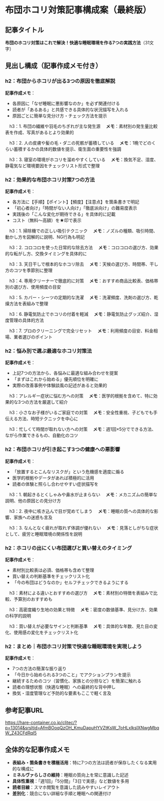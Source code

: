 # 布団ホコリ対策記事構成案（最終版）

## 記事タイトル
**布団のホコリ対策はこれで解決！快適な睡眠環境を作る7つの実践方法**（31文字）

## 見出し構成（記事作成メモ付き）

### h2：布団からホコリが出る3つの原因を徹底解説
**記事作成メモ**：
- 各原因に「なぜ睡眠に悪影響なのか」を必ず関連付ける
- 読者が「あるある」と共感できる具体的な状況描写を入れる
- 原因ごとに簡単な見分け方・チェック方法を提示

　h3：1. 布団の繊維や羽毛のちぎれが主な発生源
　**メモ**：素材別の発生量比較表を作成、写真があるとより効果的

　h3：2. 人の皮膚や髪の毛・ダニの死骸が蓄積している
　**メモ**：1晩でどのくらい蓄積するかの具体的数値を提示、衛生面の重要性を強調

　h3：3. 寝室の環境がホコリを溜めやすくしている
　**メモ**：換気不足、湿度、静電気など環境要因をチェックリスト形式で整理

### h2：効果的な布団ホコリ対策7つの方法
**記事作成メモ**：
- 各方法に【手順】【ポイント】【頻度】【注意点】を箇条書きで明記
- 「初心者向け」「時間がない人向け」「徹底派向け」の難易度表示
- 実践後の「こんな変化が期待できる」を具体的に記載
- コスト（無料〜高額）を★印で表示

　h3：1. 掃除機での正しい吸引テクニック
　**メモ**：ノズルの種類、吸引時間、動かし方を図解的に説明、NG行為も明記

　h3：2. コロコロを使った日常的な除去方法
　**メモ**：コロコロの選び方、効果的な転がし方、交換タイミングを具体的に

　h3：3. 天日干しで根本的なホコリ除去
　**メモ**：天候の選び方、時間帯、干し方のコツを季節別に整理

　h3：4. 専用クリーナーで徹底的に対策
　**メモ**：おすすめ商品比較表、価格帯別の選び方、使用頻度の目安

　h3：5. カバー・シーツの定期的な洗濯
　**メモ**：洗濯頻度、洗剤の選び方、乾燥方法を表組みで整理

　h3：6. 静電気防止でホコリの付着を軽減
　**メモ**：静電気防止グッズ紹介、湿度管理の具体的方法

　h3：7. プロのクリーニングで完全リセット
　**メモ**：利用頻度の目安、料金相場、業者選びのポイント

### h2：悩み別で選ぶ最適なホコリ対策法
**記事作成メモ**：
- 上記7つの方法から、各悩みに最適な組み合わせを提案
- 「まずはこれから始める」優先順位を明確に
- 実際の改善事例や体験談風の記述があると効果的

　h3：アレルギー症状に悩む方への対策
　**メモ**：医学的根拠を含めて、特に効果的な3つの方法を厳選して紹介

　h3：小さなお子様がいるご家庭での対策
　**メモ**：安全性重視、子どもでも手伝える方法、時短テクニックを中心に

　h3：忙しくて時間が取れない方への対策
　**メモ**：週1回×5分でできる方法、ながら作業できるもの、自動化のコツ

### h2：布団ホコリが引き起こす3つの健康への悪影響
**記事作成メモ**：
- 「放置するとこんなリスクが」という危機感を適度に煽る
- 医学的根拠やデータがあれば積極的に活用
- 読者の体験と照らし合わせやすい症状描写を

　h3：1. 朝起きるとくしゃみや鼻水が止まらない
　**メモ**：メカニズムの簡単な説明、他の原因との見分け方

　h3：2. 夜中に咳き込んで目が覚めてしまう
　**メモ**：睡眠の質への具体的な影響、家族への迷惑も言及

　h3：3. なんとなく疲れが取れず体調が優れない
　**メモ**：見落としがちな症状として、疲労と睡眠環境の関係性を説明

### h2：ホコリの出にくい布団選びと買い替えのタイミング
**記事作成メモ**：
- 素材別比較表は必須、価格帯も含めて整理
- 買い替えの判断基準をチェックリスト化
- 「今の布団はどうなのか」セルフチェックできるようにする

　h3：素材による違いとおすすめの選び方
　**メモ**：素材別の特徴を表組みで比較、予算別のおすすめも

　h3：高密度織り生地の効果と特徴
　**メモ**：密度の数値基準、見分け方、効果の科学的説明

　h3：買い替えが必要なサインと判断基準
　**メモ**：具体的な年数、見た目の変化、使用感の変化をチェックリスト化

### h2：まとめ｜布団ホコリ対策で快適な睡眠環境を実現しよう
**記事作成メモ**：
- 7つの方法の簡潔な振り返り
- 「今日から始められる3つのこと」でアクションプランを提示
- 継続するためのコツ（習慣化、家族との分担など）を簡潔に触れる
- 読者の理想状態（快適な睡眠）への最終的な背中押し
- 換気・湿度管理など予防的な要素もここで軽く言及

## 参考記事URL
https://hare-container.co.jp/clitec/?p=13014&srsltid=AfmBOoqQzOH_KmuDapuHYVZtKsW_7oHLxlksIXNwgMbqW_Z43CFdRqI5

## 全体的な記事作成メモ
- **表組み・箇条書きを積極活用**：特に7つの方法は読者が保存したくなる実用的な構成に
- **ミネルヴァらしさの維持**：睡眠の質向上を常に意識した記述
- **具体性重視**：「週1回」「5分間」「3日で実感」など数値を多用
- **読者目線**：スマホ閲覧を意識した読みやすいレイアウト
- **差別化**：競合にない詳細な手順と睡眠への関連付け